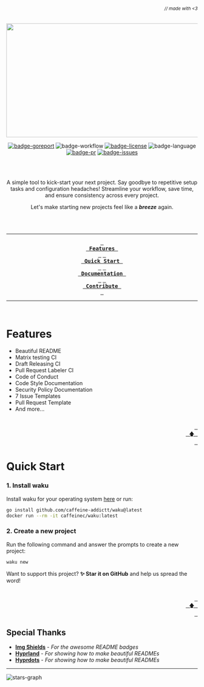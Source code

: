 ###### _<div align="right"><sub>// made with <3</sub></div>_

<div align="center">

<!-- Project Banner -->

<a href="https://github.com/caffeine-addictt/waku">
  <img src="https://github.com/caffeine-addictt/waku/blob/main/assets/transparent-logo.svg" width="750" height="300" alt="">
</a>

<br>

<!-- Badges -->

[![badge-goreport]][goreport-url]
![badge-workflow]
[![badge-license]][license]
![badge-language]
[![badge-pr]][prs]
[![badge-issues]][issues]

<br><br>

<!-- Description -->

A simple tool to kick-start your next project.
Say goodbye to repetitive setup tasks and configuration headaches!
Streamline your workflow, save time, and ensure consistency across every project.

Let's make starting new projects feel like a **_breeze_** again.

<br><br>

---

<!-- TOC -->

**[<kbd> <br> Features <br> </kbd>](#features)**
**[<kbd> <br> Quick Start <br> </kbd>](#quick-start)**
**[<kbd> <br> Documentation <br> </kbd>][docs-url]**
**[<kbd> <br> Contribute <br> </kbd>][contribute]**

---

<br>

</div>

# Features

- Beautiful README
- Matrix testing CI
- Draft Releasing CI
- Pull Request Labeler CI
- Code of Conduct
- Code Style Documentation
- Security Policy Documentation
- 7 Issue Templates
- Pull Request Template
- And more...

<div align="right">
  <br>
  <a href="#-made-with-3"><kbd> <br> 🡅 <br> </kbd></a>
</div>

# Quick Start

### 1. Install waku

Install waku for your operating system [here][docs-url] or run:

```sh
go install github.com/caffeine-addictt/waku@latest
docker run --rm -it caffeinec/waku:latest
```

### 2. Create a new project

Run the following command and answer the prompts to create a new project:

```sh
waku new
```

Want to support this project? **✨ Star it on GitHub** and help us spread the word!

<div align="right">
  <br>
  <a href="#-made-with-3"><kbd> <br> 🡅 <br> </kbd></a>
</div>

## Special Thanks

- **[Img Shields][img-shields]** - _For the awesome README badges_
- **[Hyprland][hyprland]** - _For showing how to make beautiful READMEs_
- **[Hyprdots][hyprdots]** - _For showing how to make beautiful READMEs_

---

![stars-graph]

<!-- MARKDOWN LINKS & IMAGES -->
<!-- https://www.markdownguide.org/basic-syntax/#reference-style-links -->

[stars-graph]: https://starchart.cc/caffeine-addictt/waku.svg?variant=adaptive
[prs]: https://github.com/caffeine-addictt/waku/pulls
[issues]: https://github.com/caffeine-addictt/waku/issues
[license]: https://github.com/caffeine-addictt/waku/blob/main/LICENSE

<!---------------- {{Links}} ---------------->

[docs-url]: https://github.com/caffeine-addictt/waku/blob/main/docs/README.md
[goreport-url]: https://goreportcard.com/report/github.com/caffeine-addictt/waku
[contribute]: https://github.com/caffeine-addictt/waku/blob/main/CONTRIBUTING.md

<!---------------- {{Thanks}} ---------------->

[hyprland]: https://github.com/hyprwm/Hyprland
[hyprdots]: https://github.com/prasanthrangan/hyprdots
[img-shields]: https://shields.io

<!---------------- {{Badges}} ---------------->

[badge-workflow]: https://github.com/caffeine-addictt/waku/actions/workflows/test-worker.yml/badge.svg
[badge-issues]: https://img.shields.io/github/issues/caffeine-addictt/waku
[badge-pr]: https://img.shields.io/github/issues-pr/caffeine-addictt/waku
[badge-language]: https://img.shields.io/github/languages/top/caffeine-addictt/waku
[badge-license]: https://img.shields.io/github/license/caffeine-addictt/waku
[badge-goreport]: https://goreportcard.com/badge/github.com/caffeine-addictt/waku
